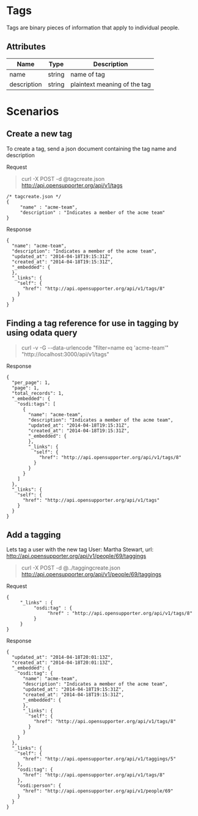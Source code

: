 # Tags
Tags are binary pieces of information that apply to individual people.

## Attributes
|Name   |Type   |Description
|---    |---    |---
|name   |string |name of tag
|description    |string |plaintext meaning of the tag

# Scenarios
## Create a new tag
To create a tag, send a json document containing the tag name and description

Request

> curl -X POST -d @tagcreate.json http://api.opensupporter.org/api/v1/tags

````
/* tagcreate.json */
{
     "name" : "acme-team",
     "description" : "Indicates a member of the acme team"
}
````

Response

````
{
  "name": "acme-team",
  "description": "Indicates a member of the acme team",
  "updated_at": "2014-04-18T19:15:31Z",
  "created_at": "2014-04-18T19:15:31Z",
  "_embedded": {
  },
  "_links": {
    "self": {
      "href": "http://api.opensupporter.org/api/v1/tags/8"
    }
  }
}
````

## Finding a tag reference for use in tagging by using odata query

> curl -v -G --data-urlencode "filter=name eq 'acme-team'" "http://localhost:3000/api/v1/tags"

Response
````
{
  "per_page": 1,
  "page": 1,
  "total_records": 1,
  "_embedded": {
    "osdi:tags": [
      {
        "name": "acme-team",
        "description": "Indicates a member of the acme team",
        "updated_at": "2014-04-18T19:15:31Z",
        "created_at": "2014-04-18T19:15:31Z",
        "_embedded": {
        },
        "_links": {
          "self": {
            "href": "http://api.opensupporter.org/api/v1/tags/8"
          }
        }
      }
    ]
  },
  "_links": {
    "self": {
      "href": "http://api.opensupporter.org/api/v1/tags"
    }
  }
}
````

## Add a tagging
Lets tag a user with the new tag
User: Martha Stewart, url: http://api.opensupporter.org/api/v1/people/69/taggings

> curl -X POST -d @../taggingcreate.json http://api.opensupporter.org/api/v1/people/69/taggings


Request
````
{
     "_links" : {
          "osdi:tag" : {
               "href" : "http://api.opensupporter.org/api/v1/tags/8"
          }
     }
}
````

Response

````
{
  "updated_at": "2014-04-18T20:01:13Z",
  "created_at": "2014-04-18T20:01:13Z",
  "_embedded": {
    "osdi:tag": {
      "name": "acme-team",
      "description": "Indicates a member of the acme team",
      "updated_at": "2014-04-18T19:15:31Z",
      "created_at": "2014-04-18T19:15:31Z",
      "_embedded": {
      },
      "_links": {
        "self": {
          "href": "http://api.opensupporter.org/api/v1/tags/8"
        }
      }
    }
  },
  "_links": {
    "self": {
      "href": "http://api.opensupporter.org/api/v1/taggings/5"
    },
    "osdi:tag": {
      "href": "http://api.opensupporter.org/api/v1/tags/8"
    },
    "osdi:person": {
      "href": "http://api.opensupporter.org/api/v1/people/69"
    }
  }
}
````